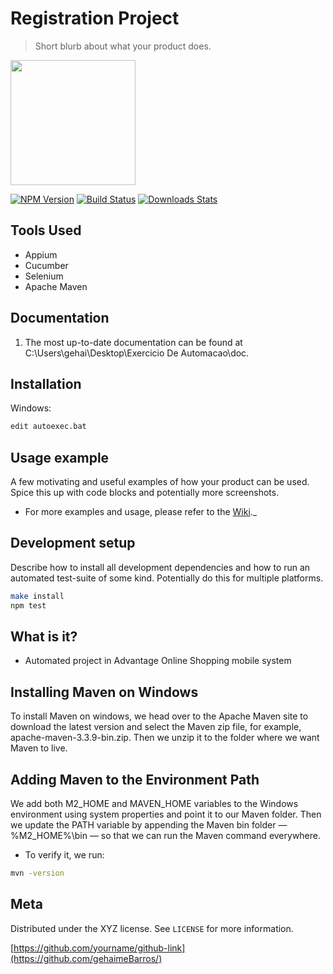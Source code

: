 # Registration Project
> Short blurb about what your product does.

<img src="https://user-images.githubusercontent.com/59620736/124535880-4afcc800-dded-11eb-98bf-08e74c78e52f.png" heigth="200" width="200">

[![NPM Version][npm-image]][npm-url]
[![Build Status][travis-image]][travis-url]
[![Downloads Stats][npm-downloads]][npm-url]

## Tools Used

* Appium
* Cucumber
* Selenium
* Apache Maven

## Documentation

1. The most up-to-date documentation can be found at C:\Users\gehai\Desktop\Exercicio De Automacao\doc.

## Installation

Windows:

```sh
edit autoexec.bat
```

## Usage example

A few motivating and useful examples of how your product can be used. Spice this up with code blocks and potentially more screenshots.
* For more examples and usage, please refer to the [Wiki][wiki]._

## Development setup

Describe how to install all development dependencies and how to run an automated test-suite of some kind. Potentially do this for multiple platforms.

```sh
make install
npm test
```

## What is it?

* Automated project in Advantage Online Shopping mobile system

## Installing Maven on Windows

To install Maven on windows, we head over to the Apache Maven site to download the latest version and select the Maven zip file, for example, apache-maven-3.3.9-bin.zip.
Then we unzip it to the folder where we want Maven to live.

## Adding Maven to the Environment Path

We add both M2_HOME and MAVEN_HOME variables to the Windows environment using system properties and point it to our Maven folder.
Then we update the PATH variable by appending the Maven bin folder — %M2_HOME%\bin — so that we can run the Maven command everywhere.

* To verify it, we run:

```sh
mvn -version
```

## Meta

Distributed under the XYZ license. See ``LICENSE`` for more information.

[https://github.com/yourname/github-link](https://github.com/gehaimeBarros/)

<!-- Markdown link & img dfn's -->
[npm-image]: https://img.shields.io/npm/v/datadog-metrics.svg?style=flat-square
[npm-url]: https://npmjs.org/package/datadog-metrics
[npm-downloads]: https://img.shields.io/npm/dm/datadog-metrics.svg?style=flat-square
[travis-image]: https://img.shields.io/travis/dbader/node-datadog-metrics/master.svg?style=flat-square
[travis-url]: https://travis-ci.org/dbader/node-datadog-metrics
[wiki]: https://github.com/yourname/yourproject/wiki

